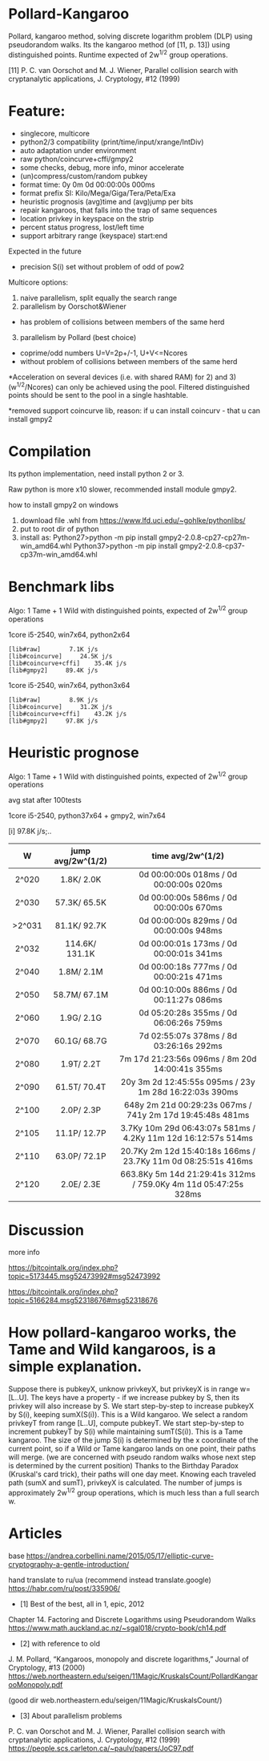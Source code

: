 # Pollard-Kangaroo

Pollard, kangaroo method, solving discrete logarithm problem (DLP) using pseudorandom walks.
Its the kangaroo method (of [11, p. 13]) using distinguished points.
Runtime expected of 2w<sup>1/2</sup> group operations.

[11] P. C. van Oorschot and M. J. Wiener, Parallel collision search with cryptanalytic applications, J. Cryptology, #12 (1999)

# Feature:

 - singlecore, multicore
 - python2/3 compatibility (print/time/input/xrange/IntDiv)
 - auto adaptation under environment
 - raw python/coincurve+cffi/gmpy2
 - some checks, debug, more info, minor accelerate
 - (un)compress/custom/random pubkey
 - format time: 0y 0m 0d 00:00:00s 000ms
 - format prefix SI: Kilo/Mega/Giga/Tera/Peta/Exa
 - heuristic prognosis (avg)time and (avg)jump per bits
 - repair kangaroos, that falls into the trap of same sequences
 - location privkey in keyspace on the strip
 - percent status progress, lost/left time
 - support arbitrary range (keyspace) start:end

Expected in the future
 - precision S(i) set without problem of odd of pow2

Multicore options:
 1) naive parallelism, split equally the search range
 2) parallelism by Oorschot&Wiener
 - has problem of collisions between members of the same herd
 3) parallelism by Pollard (best choice)
 - coprime/odd numbers U=V=2p+/-1, U+V<=Ncores
 - without problem of collisions between members of the same herd
 
*Acceleration on several devices (i.e. with shared RAM) for 2) and 3) (w<sup>1/2</sup>/Ncores) can only be achieved using the pool.
Filtered distinguished points should be sent to the pool in a single hashtable.

*removed support coincurve lib, reason: if u can install coincurv - that u can install gmpy2

# Compilation

Its python implementation, need install python 2 or 3.

Raw python is more x10 slower, recommended install module gmpy2.

how to install gmpy2 on windows
 1) download file .whl from https://www.lfd.uci.edu/~gohlke/pythonlibs/
 2) put to root dir of python
 3) install as:
Python27>python -m pip install gmpy2-2.0.8-cp27-cp27m-win_amd64.whl
Python37>python -m pip install gmpy2-2.0.8-cp37-cp37m-win_amd64.whl

# Benchmark libs
Algo: 1 Tame + 1 Wild with distinguished points,  expected of 2w<sup>1/2</sup> group operations

1core i5-2540, win7x64, python2x64
```
[lib#raw]		 7.1K j/s
[lib#coincurve]		24.5K j/s
[lib#coincurve+cffi]	35.4K j/s
[lib#gmpy2]		89.4K j/s
```

1core i5-2540, win7x64, python3x64
```
[lib#raw]		 8.9K j/s
[lib#coincurve]		31.2K j/s
[lib#coincurve+cffi]	43.2K j/s
[lib#gmpy2]		97.8K j/s
```

# Heuristic prognose
Algo: 1 Tame + 1 Wild with distinguished points,  expected of 2w<sup>1/2</sup> group operations

avg stat after 100tests

1core i5-2540, python37x64 + gmpy2, win7x64

[i] 97.8K j/s;..

|   W   |jump avg/2w^(1/2)| time                         avg/2w^(1/2)                         |
|:-----:|:---------------:|:-----------------------------------------------------------------:|
| 2^020 |    1.8K/   2.0K |              0d 00:00:00s 018ms /              0d 00:00:00s 020ms |
| 2^030 |   57.3K/  65.5K |              0d 00:00:00s 586ms /              0d 00:00:00s 670ms |
|>2^031 |   81.1K/  92.7K |              0d 00:00:00s 829ms /              0d 00:00:00s 948ms |
| 2^032 |  114.6K/ 131.1K |              0d 00:00:01s 173ms /              0d 00:00:01s 341ms |
| 2^040 |    1.8M/   2.1M |              0d 00:00:18s 777ms /              0d 00:00:21s 471ms |
| 2^050 |   58.7M/  67.1M |              0d 00:10:00s 886ms /              0d 00:11:27s 086ms |
| 2^060 |    1.9G/   2.1G |              0d 05:20:28s 355ms /              0d 06:06:26s 759ms |
| 2^070 |   60.1G/  68.7G |              7d 02:55:07s 378ms /              8d 03:26:16s 292ms |
| 2^080 |    1.9T/   2.2T |          7m 17d 21:23:56s 096ms /          8m 20d 14:00:41s 355ms |
| 2^090 |   61.5T/  70.4T |     20y  3m  2d 12:45:55s 095ms /     23y  1m 28d 16:22:03s 390ms |
| 2^100 |    2.0P/   2.3P |    648y  2m 21d 00:29:23s 067ms /    741y  2m 17d 19:45:48s 481ms |
| 2^105 |   11.1P/  12.7P |   3.7Ky 10m 29d 06:43:07s 581ms /   4.2Ky 11m 12d 16:12:57s 514ms |
| 2^110 |   63.0P/  72.1P |  20.7Ky  2m 12d 15:40:18s 166ms /  23.7Ky 11m  0d 08:25:51s 416ms |
| 2^120 |    2.0E/   2.3E | 663.8Ky  5m 14d 21:29:41s 312ms / 759.0Ky  4m 11d 05:47:25s 328ms |


# Discussion
more info

https://bitcointalk.org/index.php?topic=5173445.msg52473992#msg52473992

https://bitcointalk.org/index.php?topic=5166284.msg52318676#msg52318676

# How pollard-kangaroo works, the Tame and Wild kangaroos, is a simple explanation.

Suppose there is pubkeyX, unknow privkeyX, but privkeyX is in range w=[L..U]. 
The keys have a property - if we increase pubkey by S, then its privkey will also increase by S. 
We start step-by-step to increase pubkeyX by S(i), keeping sumX(S(i)). This is a Wild kangaroo. 
We select a random privkeyT from range [L..U], compute pubkeyT. 
We start step-by-step to increment pubkeyT by S(i) while maintaining sumT(S(i)). This is a Tame kangaroo. 
The size of the jump S(i) is determined by the x coordinate of the current point, so if a Wild or Tame kangaroo lands on one point, their paths will merge. 
(we are concerned with pseudo random walks whose next step is determined by the current position) 
Thanks to the Birthday Paradox (Kruskal's card trick), their paths will one day meet. 
Knowing each traveled path (sumX and sumT), privkeyX is calculated. 
The number of jumps is approximately 2w<sup>1/2</sup> group operations, which is much less than a full search w. 

# Articles

base
https://andrea.corbellini.name/2015/05/17/elliptic-curve-cryptography-a-gentle-introduction/

hand translate to ru/ua (recommend instead translate.google)
https://habr.com/ru/post/335906/


- [1] Best of the best, all in 1, epic,  2012

Chapter 14. Factoring and Discrete Logarithms using Pseudorandom Walks 
https://www.math.auckland.ac.nz/~sgal018/crypto-book/ch14.pdf

- [2] with reference to old

J. M. Pollard, “Kangaroos, monopoly and discrete logarithms,” Journal of Cryptology, #13 (2000) 
https://web.northeastern.edu/seigen/11Magic/KruskalsCount/PollardKangarooMonopoly.pdf

(good dir web.northeastern.edu/seigen/11Magic/KruskalsCount/)

- [3] About parallelism problems

P. C. van Oorschot and M. J. Wiener, Parallel collision search with cryptanalytic applications, J. Cryptology, #12 (1999) 
https://people.scs.carleton.ca/~paulv/papers/JoC97.pdf
